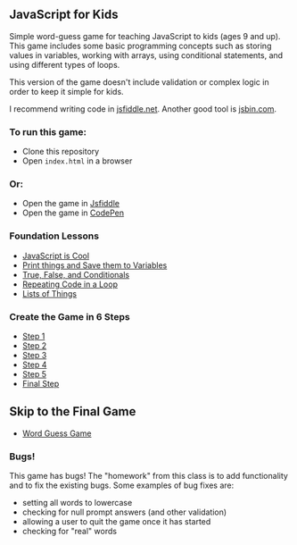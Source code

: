 ## JavaScript for Kids

Simple word-guess game for teaching JavaScript to kids (ages 9 and up). This game
includes some basic programming concepts such as storing values in variables, working
with arrays, using conditional statements, and using different types of loops.

This version of the game doesn't include validation or complex logic in order to
keep it simple for kids.

I recommend writing code in [jsfiddle.net](http://www.jsfiddle.net).
Another good tool is [jsbin.com](http://www.jsbin.com).

### To run this game:

* Clone this repository
* Open `index.html` in a browser

### Or:

* Open the game in [Jsfiddle](http://jsfiddle.net/lynnaloo/Lgeyx450/)
* Open the game in [CodePen](http://codepen.io/lynnaloo/pen/HDgIf?editors=001)

### Foundation Lessons

* [JavaScript is Cool](lessons/how-cool-is-javascript.md)
* [Print things and Save them to Variables](lessons/outputs-and-variables.md)
* [True, False, and Conditionals](lessons/true-false-and-conditional.md)
* [Repeating Code in a Loop](lessons/doing-things-in-a-loop.md)
* [Lists of Things](lessons/collections-of-things.md)

### Create the Game in 6 Steps

* [Step 1](game-steps/step1.js)
* [Step 2](game-steps/step2.js)
* [Step 3](game-steps/step3.js)
* [Step 4](game-steps/step4.js)
* [Step 5](game-steps/step5.js)
* [Final Step](game-steps/final.js)

## Skip to the Final Game

* [Word Guess Game](word-guess.js)

### Bugs!

This game has bugs! The "homework" from this class is to add functionality and to fix
the existing bugs. Some examples of bug fixes are:

* setting all words to lowercase
* checking for null prompt answers (and other validation)
* allowing a user to quit the game once it has started
* checking for "real" words

